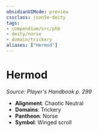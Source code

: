 ```yaml
---
obsidianUIMode: preview
cssclass: json5e-deity
tags:
- compendium/src/phb
- deity/norse
- domain/trickery
aliases: ["Hermod"]
---
```

# Hermod
*Source: Player's Handbook p. 299* 

- **Alignment**: Chaotic Neutral
- **Domains**: Trickery
- **Pantheon**: Norse
- **Symbol**: Winged scroll